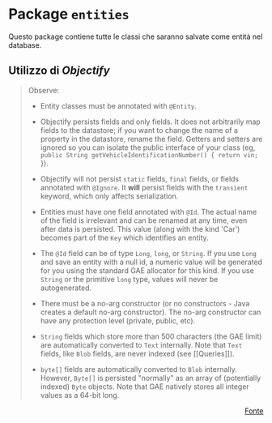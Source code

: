 # Package `entities`

Questo package contiene tutte le classi che saranno salvate come
entità nel database.

## Utilizzo di _Objectify_

>Observe:
>
>* Entity classes must be annotated with `@Entity`.
>
>* Objectify persists fields and only fields.  It does not arbitrarily map fields to the
   > datastore; if you want to change the name of a property in the datastore, rename the
   > field.  Getters and setters are ignored so you can isolate the public interface of your
   > class (eg, `public String getVehicleIdentificationNumber() { return vin; `}).
>
>* Objectify will not persist `static` fields, `final` fields, or fields annotated with
   > `@Ignore`.  It **will** persist fields with the `transient` keyword, which only affects
   > serialization.
>
>* Entities must have one field annotated with `@Id`.  The actual name of the field is
   > irrelevant and can be renamed at any time, even after data is persisted.  This value
   > (along with the kind 'Car') becomes part of the `Key` which identifies an entity.
>
>* The `@Id` field can be of type `Long`, `long`, or `String`.  If you use `Long` and save an
   > entity with a null id, a numeric value will be generated for you using the standard GAE
   > allocator for this kind.  If you use `String` or the primitive `long` type, values will
   > never be autogenerated.
>
>* There must be a no-arg constructor (or no constructors - Java creates a default no-arg
   > constructor).  The no-arg constructor can have any protection level (private, public,
   > etc).
>
>* `String` fields which store more than 500 characters (the GAE limit) are automatically
   > converted to `Text` internally.  Note that `Text` fields, like `Blob` fields, are never
   > indexed (see [[Queries]]).
>
>* `byte[]` fields are automatically converted to `Blob` internally.  However, `Byte[]` is
   > persisted "normally" as an array of (potentially indexed) `Byte` objects.  Note that
   > GAE natively stores all integer values as a 64-bit long.

<p align="right"><a href="https://github.com/objectify/objectify/wiki/Entities#the-basics">Fonte</a></p>
